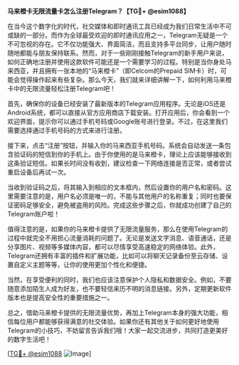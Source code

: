 **马来橙卡无限流量卡怎么注册Telegram？【TG💪+ @esim1088】**

在当今这个数字化的时代，社交媒体和即时通讯工具已经成为我们日常生活中不可或缺的一部分。而作为全球最受欢迎的即时通讯应用之一，Telegram无疑是一个不可忽视的存在。它不仅功能强大、界面简洁，而且支持多平台同步，让用户随时随地都能与朋友保持联系。然而，对于一些刚刚接触Telegram的新手用户来说，如何正确地注册并使用这款软件可能还是一个需要学习的过程。特别是当你身处马来西亚，并且拥有一张本地的“马来橙卡”（即Celcom的Prepaid SIM卡）时，可能会觉得操作起来有些复杂。那么今天，我们就来详细讲解一下，如何利用马来橙卡中的无限流量轻松注册Telegram吧！

首先，确保你的设备已经安装了最新版本的Telegram应用程序。无论是iOS还是Android系统，都可以直接从官方应用商店下载安装。打开应用后，你会看到一个欢迎界面，提示你可以通过手机号码或Google账号进行登录。不过，在这里我们需要选择通过手机号码的方式来进行注册。

接下来，点击“注册”按钮，并输入你的马来西亚手机号码。系统会自动发送一条包含验证码的短信到你的手机上。由于你使用的是马来橙卡，理论上应该能够接收到这条验证短信。如果长时间没有收到，建议检查一下网络连接是否正常，或者尝试重启设备后再试一次。

当收到验证码之后，将其输入到相应的文本框内，然后设置你的用户名和密码。这里需要注意的是，用户名必须是唯一的，不能与其他用户的名称重复；同时也要保证密码足够安全，避免被盗用的风险。完成这些步骤之后，你就成功创建了自己的Telegram账户啦！

值得注意的是，如果你的马来橙卡提供了无限流量服务，那么在使用Telegram的过程中就完全不用担心流量消耗的问题了。无论是发送文字消息、语音通话，还是分享图片、视频等多媒体内容，都可以尽情享受高速稳定的网络体验。此外，Telegram还拥有丰富的插件和扩展功能，比如可以将聊天记录备份至云存储、设置自定义主题等等，让你的使用更加个性化和便捷。

当然，在享受便利的同时，我们也应该注意保护个人隐私和数据安全。例如，不要随意添加陌生人成为好友，也不要轻信来历不明的消息链接。另外，定期更新软件版本也是提高安全性的重要措施之一。

总之，借助马来橙卡提供的无限流量优势，再加上Telegram本身的强大功能，相信每位用户都能够获得满意的社交体验。如果你还有其他关于如何更好地使用Telegram的小技巧，不妨留言告诉我们哦！大家一起交流进步，共同打造更美好的数字生活吧！

[[TG💪+ @esim1088](https://t.me/s/esim1088) ![Image](https://i.postimg.cc/4NQfJmqS/Snipaste-2025-05-13-00-14-12.png)]